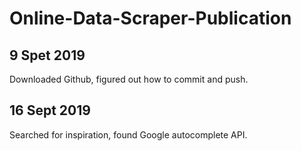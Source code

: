 # Online-Data-Scraper-Publication

## 9 Spet 2019
Downloaded Github, figured out how to commit and push.

## 16 Sept 2019
Searched for inspiration, found Google autocomplete API.